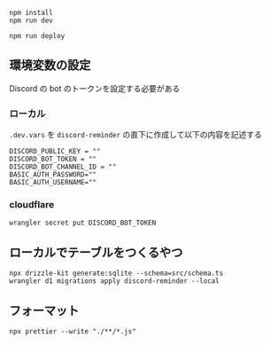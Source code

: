 
```
npm install
npm run dev
```

```
npm run deploy
```

## 環境変数の設定

Discord の bot のトークンを設定する必要がある

### ローカル

`.dev.vars` を `discord-reminder` の直下に作成して以下の内容を記述する

```
DISCORD_PUBLIC_KEY = ""
DISCORD_BOT_TOKEN = ""
DISCORD_BOT_CHANNEL_ID = ""
BASIC_AUTH_PASSWORD=""
BASIC_AUTH_USERNAME=""
```
### cloudflare

```
wrangler secret put DISCORD_BOT_TOKEN
```

## ローカルでテーブルをつくるやつ

```
npx drizzle-kit generate:sqlite --schema=src/schema.ts
wrangler d1 migrations apply discord-reminder --local
```

## フォーマット

```
npx prettier --write "./**/*.js"
```